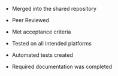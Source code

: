 - Merged into the shared repository

- Peer Reviewed

- Met acceptance criteria

- Tested on all intended platforms

- Automated tests created

- Required documentation was completed

